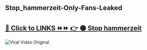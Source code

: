 
 ## Stop_hammerzeit-Only-Fans-Leaked

# <h2><a href="https://clipsfans.com/Stop_hammerzeit&ref=git">🔗 Click to LINKS ⏩⏩ 👉 🟢 Stop hammerzeit </a></h2>

<a href="https://clipsfans.com/Stop_hammerzeit&ref=git" rel="nofollow" data-target="animated-image.originalLink"><img src="https://i.ibb.co.com/xMMVF88/686577567.gif" alt="Viral Video Original" style="max-width: 100%; display: inline-block;" data-target="animated-image.originalImage"></a>
